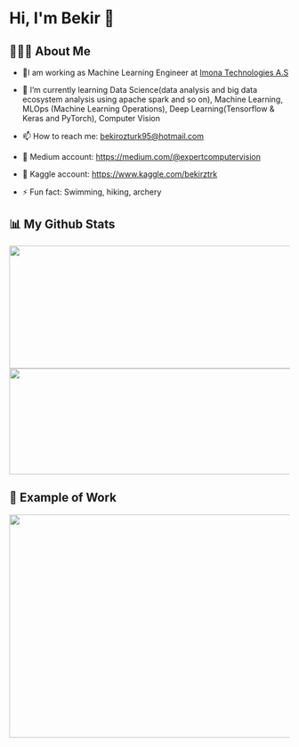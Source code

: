 # Hi, I'm Bekir 👋

## 👨🏼‍✈️ About Me 
- 🎪I am working as Machine Learning Engineer at [Imona Technologies A.S](https://www.imona.com/)
- 🌱 I’m currently learning Data Science(data analysis and big data ecosystem analysis using apache spark and so on), Machine Learning,  MLOps (Machine Learning Operations),  Deep Learning(Tensorflow & Keras and PyTorch), Computer Vision 
- 📫 How to reach me: bekirozturk95@hotmail.com
- 💎 Medium account: https://medium.com/@expertcomputervision
- 💎 Kaggle account: https://www.kaggle.com/bekirztrk 

- ⚡ Fun fact: Swimming, hiking, archery

## 📊 My Github Stats
<img align="center" src = "https://github-readme-stats.vercel.app/api?username=engineerbekir&theme=algolia&show_icons=true" width = "820" height ="220"/>

<img align="center" src = "https://github-readme-stats.vercel.app/api/top-langs/?username=engineerbekir&theme=tokyonight&layout=compact]https://github.com/anuraghazra/github-readme-stats" width = "820" height ="190"/>


## 📸 Example of Work
<img align="center" src = "https://github.com/engineerbekir/engineerbekir/blob/main/objectsegmantation.gif" width = "800" height ="400"/>

